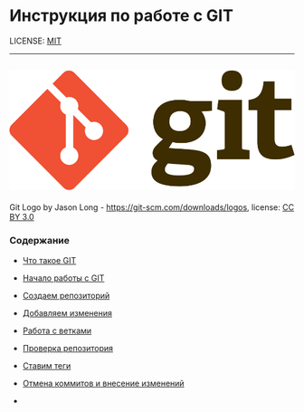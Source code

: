 # Инструкция по работе с GIT

LICENSE: [MIT](license.md)

---
![Logo](/assets/Git-Logo-2Color.png)
----

Git Logo by Jason Long - https://git-scm.com/downloads/logos, license: [CC BY 3.0](https://creativecommons.org/licenses/by/3.0/)


### Содержание

- [Что такое GIT](/pages/Git%20it)

- [Начало работы с GIT](/pages/startgit.md)

- [Создаем репозиторий](/pages/repositorij.md)

- [Добавляем изменения](/pages/changes.md)

- [Работа с ветками](/pages/Branches.md)

- [Проверка репозитория](/gitchecking.md)

- [Ставим теги](/pages/tags.md)

- [Отмена коммитов и внесение изменений](/pages/erros.md)

- 
